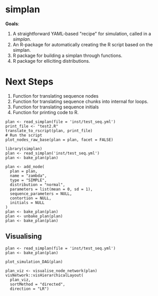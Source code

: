 # simplan

**Goals**: 

1. A straightforward YAML-based "recipe" for simulation, called in a *simplan*.
2. An R-package for automatically creating the R script based on the simplan. 
3. R package for building a simplan through functions.
4. R package for elliciting distributions.

# Next Steps

1. Function for translating sequence nodes
2. Function for translating sequence chunks into internal for loops.
3. Function for translating sequence initials
4. Function for printing code to R.

```{r}
plan <- read_simplan(file = 'inst/test_seq.yml')
print_file <- "test2.R"
translate_to_rscript(plan, print_file)
# Run the script
plot_nodes_raw_base(plan = plan, facet = FALSE)
```

```{r}
library(simplan)
plan <- read_simplan('inst/test_seq.yml')
plan <- bake_plan(plan)

plan <- add_node(
  plan = plan,
  name = "zambda",
  type = "SIMPLE",
  distribution = "normal",
  parameters = list(mean = 0, sd = 1),
  sequence_parameters = NULL,
  contortion = NULL,
  initials = NULL
)
plan <- bake_plan(plan)
plan <- unbake_plan(plan)
plan <- bake_plan(plan)
```

## Visualising

```{r}
plan <- read_simplan(file = 'inst/test_seq.yml')
plan <- bake_plan(plan)

plot_simulation_DAG(plan)

plan_viz <- visualise_node_network(plan)
visNetwork::visHierarchicalLayout(
  plan_viz,
  sortMethod = "directed",
  direction = "LR")
```

